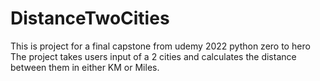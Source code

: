 # DistanceTwoCities
This is project for a final capstone from udemy 2022 python zero to hero
The project takes users input of a 2 cities and calculates the 
distance between them in either KM or Miles.
